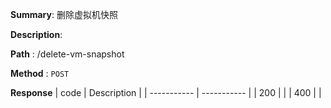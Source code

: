**Summary**: 删除虚拟机快照

**Description**:

**Path** : /delete-vm-snapshot

**Method** : `POST`

**Response**
| code      | Description |
| ----------- | ----------- |
|  200   |       |
|  400   |       |


